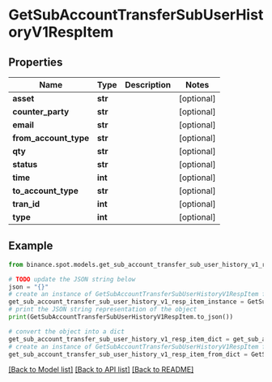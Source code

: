 # GetSubAccountTransferSubUserHistoryV1RespItem


## Properties

Name | Type | Description | Notes
------------ | ------------- | ------------- | -------------
**asset** | **str** |  | [optional] 
**counter_party** | **str** |  | [optional] 
**email** | **str** |  | [optional] 
**from_account_type** | **str** |  | [optional] 
**qty** | **str** |  | [optional] 
**status** | **str** |  | [optional] 
**time** | **int** |  | [optional] 
**to_account_type** | **str** |  | [optional] 
**tran_id** | **int** |  | [optional] 
**type** | **int** |  | [optional] 

## Example

```python
from binance.spot.models.get_sub_account_transfer_sub_user_history_v1_resp_item import GetSubAccountTransferSubUserHistoryV1RespItem

# TODO update the JSON string below
json = "{}"
# create an instance of GetSubAccountTransferSubUserHistoryV1RespItem from a JSON string
get_sub_account_transfer_sub_user_history_v1_resp_item_instance = GetSubAccountTransferSubUserHistoryV1RespItem.from_json(json)
# print the JSON string representation of the object
print(GetSubAccountTransferSubUserHistoryV1RespItem.to_json())

# convert the object into a dict
get_sub_account_transfer_sub_user_history_v1_resp_item_dict = get_sub_account_transfer_sub_user_history_v1_resp_item_instance.to_dict()
# create an instance of GetSubAccountTransferSubUserHistoryV1RespItem from a dict
get_sub_account_transfer_sub_user_history_v1_resp_item_from_dict = GetSubAccountTransferSubUserHistoryV1RespItem.from_dict(get_sub_account_transfer_sub_user_history_v1_resp_item_dict)
```
[[Back to Model list]](../README.md#documentation-for-models) [[Back to API list]](../README.md#documentation-for-api-endpoints) [[Back to README]](../README.md)



